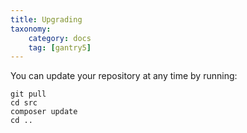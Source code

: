 ```yaml
---
title: Upgrading
taxonomy:
    category: docs
    tag: [gantry5]
---
```


You can update your repository at any time by running:

    git pull
    cd src
    composer update
    cd ..
